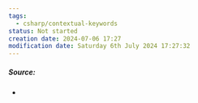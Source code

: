 ```yaml
---
tags:
  - csharp/contextual-keywords
status: Not started
creation date: 2024-07-06 17:27
modification date: Saturday 6th July 2024 17:27:32
---
```

##### Source:
* 